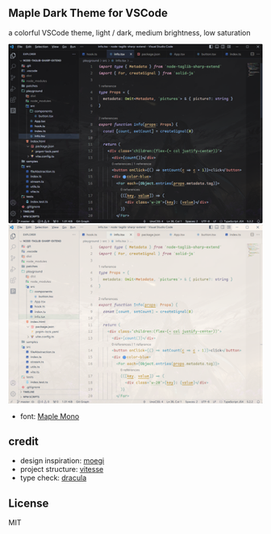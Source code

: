 ## Maple Dark Theme for VSCode

a colorful VSCode theme, light / dark, medium brightness, low saturation

![](resources/dark.png)
![](resources/light.png)

- font: [Maple Mono](https://github.com/subframe7536/maple-font)

## credit

- design inspiration: [moegi](https://github.com/moegi-design/vscode-theme)
- project structure: [vitesse](https://github.com/antfu/vscode-theme-vitesse)
- type check: [dracula](https://github.com/dracula/visual-studio-code)

## License
MIT